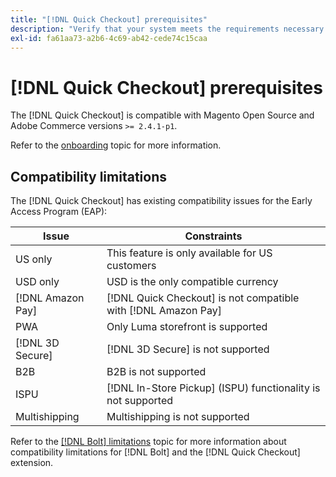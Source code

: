 ```yaml
---
title: "[!DNL Quick Checkout] prerequisites"
description: "Verify that your system meets the requirements necessary to use the [!DNL Quick Checkout] for Adobe Commerce extension."
exl-id: fa61aa73-a2b6-4c69-ab42-cede74c15caa
---
```

# [!DNL Quick Checkout] prerequisites

The [!DNL Quick Checkout] is compatible with Magento Open Source and Adobe Commerce versions `>= 2.4.1-p1`.

Refer to the [onboarding](../quick-checkout/onboarding.md) topic for more information.

## Compatibility limitations

The [!DNL Quick Checkout] has existing compatibility issues for the Early Access Program (EAP):

| **Issue** | **Constraints** |
|----------------|-----------------|
| US only| This feature is only available for US customers |
| USD only| USD is the only compatible currency |
| [!DNL Amazon Pay] | [!DNL Quick Checkout] is not compatible with [!DNL Amazon Pay] |
| PWA | Only Luma storefront is supported |
| [!DNL 3D Secure] | [!DNL 3D Secure] is not supported |
| B2B | B2B is not supported |
| ISPU | [!DNL In-Store Pickup] (ISPU) functionality is not supported |
| Multishipping | Multishipping is not supported |

Refer to the [[!DNL Bolt] limitations](https://help.bolt.com/integrations/adobe-quick-checkout/set-up/#limitations) topic for more information about compatibility limitations for [!DNL Bolt] and the [!DNL Quick Checkout] extension.
